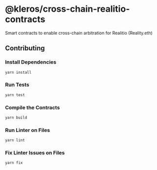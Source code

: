 # @kleros/cross-chain-realitio-contracts

Smart contracts to enable cross-chain arbitration for Realitio (Reality.eth)

## Contributing

### Install Dependencies

```bash
yarn install
```

### Run Tests

```bash
yarn test
```

### Compile the Contracts

```bash
yarn build
```

### Run Linter on Files

```bash
yarn lint
```

### Fix Linter Issues on Files

```bash
yarn fix
```

